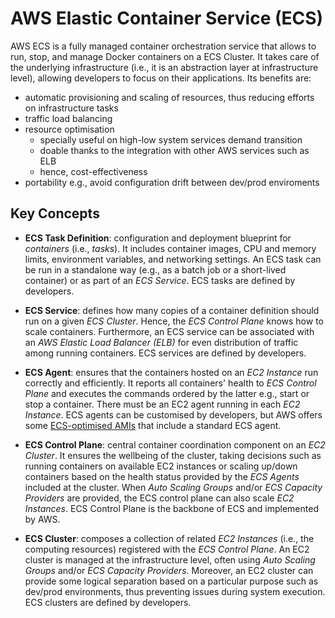 # AWS Elastic Container Service (ECS)

AWS ECS is a fully managed container orchestration service that allows to run, stop, and manage Docker containers on a ECS Cluster. It takes care of
the underlying infrastructure (i.e., it is an abstraction layer at infrastructure level), allowing developers to focus on their applications.
Its benefits are:

- automatic provisioning and scaling of resources, thus reducing efforts on infrastructure tasks
- traffic load balancing
- resource optimisation
  - specially useful on high-low system services demand transition
  - doable thanks to the integration with other AWS services such as ELB
  - hence, cost-effectiveness
- portability e.g., avoid configuration drift between dev/prod enviroments

## Key Concepts

- **ECS Task Definition**: configuration and deployment blueprint for _containers_ (i.e., _tasks_). It includes container images, CPU and memory limits,
  environment variables, and networking settings. An ECS task can be run in a standalone way (e.g., as a batch job or a short-lived container) or as part of
  an _ECS Service_. ECS tasks are defined by developers.

- **ECS Service**: defines how many copies of a container definition should run on a given _ECS Cluster_. Hence, the _ECS Control Plane_ knows how to scale
  containers. Furthermore, an ECS service can be associated with an _AWS Elastic Load Balancer (ELB)_ for even distribution of traffic among running containers.
  ECS services are defined by developers.

- **ECS Agent**: ensures that the containers hosted on an _EC2 Instance_ run correctly and efficiently. It reports all containers' health to _ECS Control Plane_
  and executes the commands ordered by the latter e.g., start or stop a container. There must be an EC2 agent running in each _EC2 Instance_. ECS agents can be
  customised by developers, but AWS offers some [ECS-optimised AMIs](http://docs.aws.amazon.com/AmazonECS/latest/developerguide/ecs-optimized_AMI.html)
  that include a standard ECS agent.

- **ECS Control Plane**: central container coordination component on an _EC2 Cluster_. It ensures the wellbeing of the cluster, taking decisions such as running
  containers on available EC2 instances or scaling up/down containers based on the health status provided by the _ECS Agents_ included at the cluster. When
  _Auto Scaling Groups_ and/or _ECS Capacity Providers_ are provided, the ECS control plane can also scale _EC2 Instances_. ECS Control Plane is the backbone
  of ECS and implemented by AWS.

- **ECS Cluster**: composes a collection of related _EC2 Instances_ (i.e., the computing resources) registered with the _ECS Control Plane_. An EC2 cluster
  is managed at the infrastructure level, often using _Auto Scaling Groups_ and/or _ECS Capacity Providers_. Moreover, an EC2 cluster can provide some logical
  separation based on a particular purpose such as dev/prod environments, thus preventing issues during system execution. ECS clusters are defined by developers.
